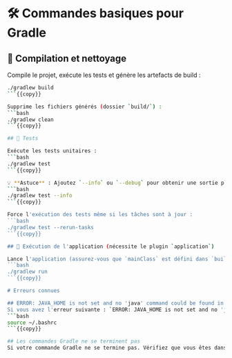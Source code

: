 # 🛠️ Commandes basiques pour Gradle

## 🔧 Compilation et nettoyage

Compile le projet, exécute les tests et génère les artefacts de build :
```bash
./gradlew build
```{{copy}}

Supprime les fichiers générés (dossier `build/`) :
```bash
./gradlew clean
```{{copy}}

## 🧪 Tests

Exécute les tests unitaires :
```bash
./gradlew test
```{{copy}}

💡 **Astuce** : Ajoutez `--info` ou `--debug` pour obtenir une sortie plus détaillée :
```bash
./gradlew test --info
```{{copy}}

Force l'exécution des tests même si les tâches sont à jour :
```bash
./gradlew test --rerun-tasks
```{{copy}}

## 🚀 Exécution de l'application (nécessite le plugin `application`)

Lance l'application (assurez-vous que `mainClass` est défini dans `build.gradle`) :
```bash
./gradlew run
```{{copy}}

# Erreurs connues 

## ERROR: JAVA_HOME is not set and no 'java' command could be found in your PATH :
Si vous avez l'erreur suivante : `ERROR: JAVA_HOME is not set and no 'java' command could be found in your PATH.`, éxécutez : 
```bash
source ~/.bashrc
```{{copy}}

## Les commandes Gradle ne se terminent pas
Si votre commande Gradle ne se termine pas. Vérifiez que vous êtes dans le bon dossier. 